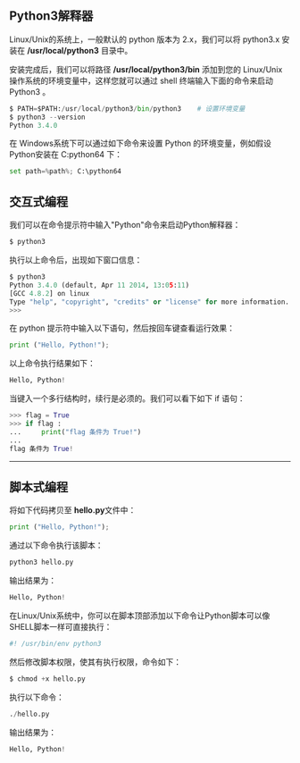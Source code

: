 ## Python3解释器

Linux/Unix的系统上，一般默认的 python 版本为 2.x，我们可以将 python3.x 安装在 **/usr/local/python3** 目录中。

安装完成后，我们可以将路径 **/usr/local/python3/bin** 添加到您的 Linux/Unix 操作系统的环境变量中，这样您就可以通过 shell 终端输入下面的命令来启动 Python3 。

```python
$ PATH=$PATH:/usr/local/python3/bin/python3    # 设置环境变量
$ python3 --version
Python 3.4.0
```

在 Windows系统下可以通过如下命令来设置 Python 的环境变量，例如假设Python安装在 C:python64 下：

```python
set path=%path%; C:\python64 
```

## 交互式编程

我们可以在命令提示符中输入"Python"命令来启动Python解释器：

```python
$ python3
```

执行以上命令后，出现如下窗口信息：

```python
$ python3
Python 3.4.0 (default, Apr 11 2014, 13:05:11) 
[GCC 4.8.2] on linux
Type "help", "copyright", "credits" or "license" for more information.
>>> 
```

在 python 提示符中输入以下语句，然后按回车键查看运行效果：

```python
print ("Hello, Python!");
```

以上命令执行结果如下：

```python
Hello, Python!
```

当键入一个多行结构时，续行是必须的。我们可以看下如下 if 语句：

```python
>>> flag = True
>>> if flag :
...     print("flag 条件为 True!")
... 
flag 条件为 True!
```

------

## 脚本式编程

将如下代码拷贝至 **hello.py**文件中：

```python
print ("Hello, Python!");
```

通过以下命令执行该脚本：

```python
python3 hello.py
```

输出结果为：

```python
Hello, Python!
```

在Linux/Unix系统中，你可以在脚本顶部添加以下命令让Python脚本可以像SHELL脚本一样可直接执行：

```python
#! /usr/bin/env python3
```

然后修改脚本权限，使其有执行权限，命令如下：

```python
$ chmod +x hello.py
```

执行以下命令：

```python
./hello.py
```

输出结果为：

```python
Hello, Python!
```





